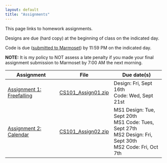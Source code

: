 ```yaml
---
layout: default
title: "Assignments"
---
```


This page links to homework assignments.

Designs are due (hard copy) at the beginning of class on the indicated day.

Code is due (<a href="../submitting.html">submitted to Marmoset</a>) by 11:59 PM on the indicated day.

**NOTE:** It is my policy to NOT assess a late penalty if you made your final assignment submission to Marmoset by 7:00 AM the next morning.

Assignment | File | Due date(s)
---------- | ---- | -----------
[Assignment 1: Freefalling](assign01.html) | [CS101\_Assign01.zip](CS101_Assign01.zip) | Design: Fri, Sept 16th<br>Code: Wed, Sept 21st
[Assignment 2: Calendar](assign02.html) | [CS101\_Assign02.zip](CS101_Assign02.zip) | MS1 Design: Tue, Sept 20th<br>MS1 Code: Tues, Sept 27th<br>MS2 Design: Fri, Sept 30th<br>MS2 Code: Fri, Oct 7th

<!--
[Assignment 3: Dominoes](assign03.html) | [CS101\_Assign03.zip](CS101_Assign03.zip) | MS1 Code: Fri, Oct 11th<br>MS2 Design: Fri, Oct 11th<br>MS2 Code: Fri, Oct 18th
[Assignment 4: Roulette](assign04.html) | [CS101\_Assign04.zip](CS101_Assign04.zip) | Code: Thu, Oct 31st
[Assignment 5: Struct Exercises](assign05.html) | n/a | Fri, Nov 15th
[Assignment 6: Chomp! Chomp! Chomp!](assign06.html) | [CS101\_Assign06.zip](CS101_Assign06.zip) | MS1 Code: Tues, Nov 26th<br>MS2 Code: Sun, Dec 8th
-->

<!-- vim:set wrap: ­-->
<!-- vim:set linebreak: -->
<!-- vim:set nolist: -->
